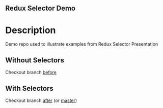Redux Selector Demo
-------------------

# Description

Demo repo used to illustrate examples from Redux Selector Presentation 

## Without Selectors

Checkout branch [before](https://github.com/fayway/redux-selectors/tree/before)


## With Selectors

Checkout branch [after](https://github.com/fayway/redux-selectors/tree/after) (or [master](https://github.com/fayway/redux-selectors/tree/master))
